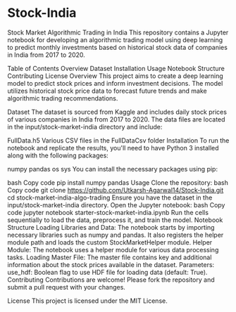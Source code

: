 # Stock-India
Stock Market Algorithmic Trading in India
This repository contains a Jupyter notebook for developing an algorithmic trading model using deep learning to predict monthly investments based on historical stock data of companies in India from 2017 to 2020.

Table of Contents
Overview
Dataset
Installation
Usage
Notebook Structure
Contributing
License
Overview
This project aims to create a deep learning model to predict stock prices and inform investment decisions. The model utilizes historical stock price data to forecast future trends and make algorithmic trading recommendations.

Dataset
The dataset is sourced from Kaggle and includes daily stock prices of various companies in India from 2017 to 2020. The data files are located in the input/stock-market-india directory and include:

FullData.h5
Various CSV files in the FullDataCsv folder
Installation
To run the notebook and replicate the results, you'll need to have Python 3 installed along with the following packages:

numpy
pandas
os
sys
You can install the necessary packages using pip:

bash
Copy code
pip install numpy pandas
Usage
Clone the repository:
bash
Copy code
git clone https://github.com/Utkarsh-Agarwal14/Stock-India.git
cd stock-market-india-algo-trading
Ensure you have the dataset in the input/stock-market-india directory.
Open the Jupyter notebook:
bash
Copy code
jupyter notebook starter-stock-market-india.ipynb
Run the cells sequentially to load the data, preprocess it, and train the model.
Notebook Structure
Loading Libraries and Data:
The notebook starts by importing necessary libraries such as numpy and pandas.
It also registers the helper module path and loads the custom StockMarketHelper module.
Helper Module:
The notebook uses a helper module for various data processing tasks.
Loading Master File:
The master file contains key and additional information about the stock prices available in the dataset.
Parameters:
use_hdf: Boolean flag to use HDF file for loading data (default: True).
Contributing
Contributions are welcome! Please fork the repository and submit a pull request with your changes.

License
This project is licensed under the MIT License.
